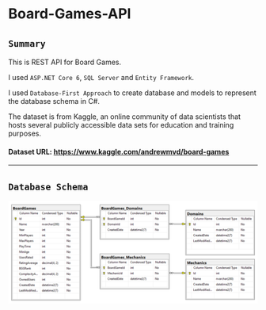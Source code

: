 # Board-Games-API

## `Summary`

This is REST API for Board Games.

I used `ASP.NET Core 6`, `SQL Server` and `Entity Framework`.

I used `Database-First Approach` to create database and models to represent the database schema in C#.

The dataset is from Kaggle, an online community of data scientists that hosts several publicly accessible data sets for education and training purposes.

#### Dataset URL: https://www.kaggle.com/andrewmvd/board-games

---

## `Database Schema`

![Database Schema](/Database%20Schema/BoardGames%20Database%20Schema.PNG)